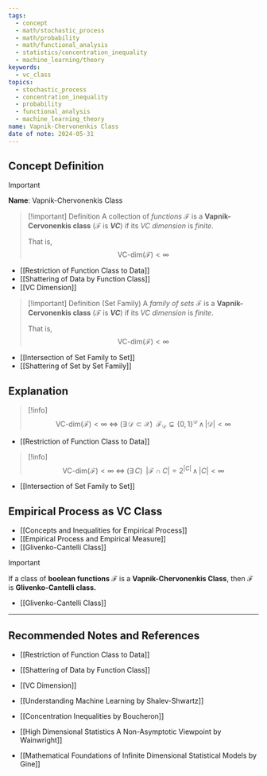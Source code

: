 ```yaml
---
tags:
  - concept
  - math/stochastic_process
  - math/probability
  - math/functional_analysis
  - statistics/concentration_inequality
  - machine_learning/theory
keywords:
  - vc_class
topics:
  - stochastic_process
  - concentration_inequality
  - probability
  - functional_analysis
  - machine_learning_theory
name: Vapnik-Chervonenkis Class
date of note: 2024-05-31
---
```


## Concept Definition

>[!important]
>**Name**: Vapnik-Chervonenkis Class


>[!important] Definition
>A collection of *functions* $\mathcal{F}$ is a **Vapnik-Cervonenkis class** ($\mathcal{F}$ is **$VC$**) if its *VC dimension* is *finite*. 
>
>That is, 
>$$\text{VC-dim}(\mathcal{F}) < \infty$$ 

- [[Restriction of Function Class to Data]]
- [[Shattering of Data by Function Class]]
- [[VC Dimension]]

>[!important] Definition (Set Family)
>A *family of sets* $\mathscr{F}$ is a **Vapnik-Cervonenkis class** ($\mathscr{F}$ is **$VC$**) if its *VC dimension* is *finite*. 
>
>That is, 
>$$\text{VC-dim}(\mathscr{F}) < \infty$$ 

- [[Intersection of Set Family to Set]]
- [[Shattering of Set by Set Family]]


## Explanation

>[!info]
>$$
>\text{VC-dim}(\mathcal{F}) < \infty \; \iff \; (\exists\, \mathcal{D} \subset \mathcal{X})\; \; \mathcal{F}_{\mathcal{D}} \subsetneq \{ 0, 1 \}^\mathcal{D}\, \land \, |\mathcal{D}| < \infty
>$$

- [[Restriction of Function Class to Data]]

>[!info]
>$$
>\text{VC-dim}(\mathscr{F}) < \infty \; \iff \; (\exists\, C)\; \; |\mathscr{F}\cap C| = 2^{|C|}  \, \land \, |C| < \infty
>$$

- [[Intersection of Set Family to Set]]

## Empirical Process as VC Class


- [[Concepts and Inequalities for Empirical Process]]
- [[Empirical Process and Empirical Measure]]
- [[Glivenko-Cantelli Class]]

>[!important]
>If a class of **boolean functions** $\mathcal{F}$ is a **Vapnik-Chervonenkis Class**, then $\mathcal{F}$ is **Glivenko-Cantelli class.**

- [[Glivenko-Cantelli Class]]





-----------
##  Recommended Notes and References

- [[Restriction of Function Class to Data]]
- [[Shattering of Data by Function Class]]
- [[VC Dimension]]


- [[Understanding Machine Learning by Shalev-Shwartz]]
- [[Concentration Inequalities by Boucheron]]
- [[High Dimensional Statistics A Non-Asymptotic Viewpoint by Wainwright]]
- [[Mathematical Foundations of Infinite Dimensional Statistical Models by Gine]]